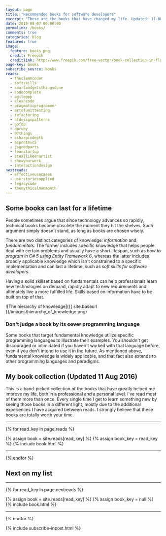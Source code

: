 ```yaml
---
layout: page
title: "Recommended books for software developers"
excerpt: "These are the books that have changed my life. Updated: 11-08-2016"
date: 2015-08-07 00:00:00
permalink: /books/
comments: true
categories: blog
featured: true
image:
  feature: books.png
  credit: Freepik
  creditlink: http://www.freepik.com/free-vector/book-collection-in-flat-design_764791.htm
page-key: books
subscribe_source: books
reads: 
  - thecleancoder
  - softskills
  - smartandgetsthingsdone
  - codecomplete
  - agileppp
  - cleancode
  - pragmaticprogrammer
  - artofunittesting
  - refactoring
  - hfdesignpatterns
  - gofdp
  - dpruby
  - 97things
  - csharpindepth
  - aspnetmvc5
  - jsgoodparts
  - leanstartup
  - steallikeanartist
  - showyourwork
  - interactiondesign
nextreads:
  - effectiveusecases
  - userstoriesapplied
  - legacycode
  - themythicalmanmonth
---
```

## Some books can last for a lifetime

People sometimes argue that since technology advances so rapidly, technical books become obsolete the moment they hit the shelves. Such argument simply doesn't stand, as long as books are chosen wisely.

There are two distinct categories of knowledge: *information* and *fundamentals*. The former includes specific knowledge that helps people deal with certain problems and usually have a short lifespan, such as *how to program in C# 5 using Entity Framework 6*, whereas the latter includes broadly applicable knowledge which isn't constrained to a specific implementation and can last a lifetime, such as *soft skills for software developers*.

Having a solid skillset based on fundamentals can help professionals learn new technologies on demand, rapidly adapt to new requirements and ultimately live a more fulfilled life. Skills based on information have to be built on top of that.

![The hierarchy of knowledge]({{ site.baseurl }}/images/hierarchy_of_knowledge.png)

### Don't judge a book by its ~~cover~~ programming language

Some books that target fundamental knowledge utilize specific programming languages to illustrate their examples. You shouldn't get discouraged or intimidated if you haven't worked with that language before, even if you don't intend to use it in the future. As mentioned above, fundamental knowledge is widely applicable, and that fact also extends to other programming languages and paradigms.

## My book collection (Updated 11 Aug 2016)

This is a hand-picked collection of the books that have greatly helped me improve my life, both in a professional and a personal level. I've read most of them more than once. Every single time I get to learn something new by seeing those books in a different light, mostly due to the additional experiences I have acquired between reads. I strongly believe that these books are totally worth your time.

-----

{% for read_key in page.reads %}
<div id="{{read_key}}"></div>
{% assign book = site.reads[read_key] %}
{% assign book_key = read_key %}
{% include book.html %}

-----

{% endfor %}

## Next on my list

-----

{% for read_key in page.nextreads %}
<div id="{{read_key}}"></div>
{% assign book = site.reads[read_key] %}
{% assign book_key = null %}
{% include book.html %}

-----

{% endfor %}

{% include subscribe-inpost.html %}